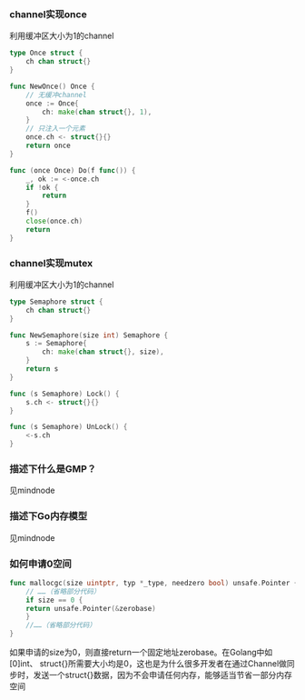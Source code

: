 ### channel实现once
利用缓冲区大小为1的channel
```go
type Once struct {
	ch chan struct{}
}

func NewOnce() Once {
	// 无缓冲channel
	once := Once{
		ch: make(chan struct{}, 1),
	}
	// 只注入一个元素
	once.ch <- struct{}{}
	return once
}

func (once Once) Do(f func()) {
	_, ok := <-once.ch
	if !ok {
		return
	}
	f()
	close(once.ch)
	return
}
```
### channel实现mutex
利用缓冲区大小为1的channel
```go
type Semaphore struct {
	ch chan struct{}
}

func NewSemaphore(size int) Semaphore {
	s := Semaphore{
		ch: make(chan struct{}, size),
	}
	return s
}

func (s Semaphore) Lock() {
	s.ch <- struct{}{}
}

func (s Semaphore) UnLock() {
	<-s.ch
}
```

### 描述下什么是GMP？
见mindnode

### 描述下Go内存模型
见mindnode

### 如何申请0空间
```go
func mallocgc(size uintptr, typ *_type, needzero bool) unsafe.Pointer {                        
	// ……（省略部分代码）
	if size == 0 {
	return unsafe.Pointer(&zerobase)
	}
	//……（省略部分代码）
}
```
如果申请的size为0，则直接return一个固定地址zerobase。在Golang中如[0]int、 struct{}所需要大小均是0，这也是为什么很多开发者在通过Channel做同步时，发送一个struct{}数据，因为不会申请任何内存，能够适当节省一部分内存空间
